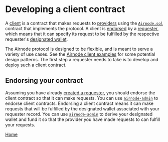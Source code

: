 # Developing a client contract

A [client](/request-response-protocol/client.md) is a contract that makes requests to [providers](/request-response-protocol/provider.md) using the [`Airnode.sol`](/request-response-protocol/general-structure.md#airnodesol) contract that implements the protocol.
A client is [endorsed](/request-response-protocol/endorsement.md) by a [requester](/request-response-protocol/requester.md), which means that it can specify its request to be fulfilled by the respective requester's [designated wallet](/request-response-protocol/designated-wallet.md).

The Airnode protocol is designed to be flexible, and is meant to serve a variety of use cases.
See the [Airnode client examples](https://github.com/api3dao/airnode-client-examples) for some potential design patterns.
The first step a requester needs to take is to develop and deploy such a client contract.

## Endorsing your contract

Assuming you have already [created a requester](/requester-guides/creating-a-requester.md), you should endorse the client contract so that it can make requests.
You can use [`airnode-admin`](https://github.com/api3dao/airnode-admin#endorse-client) to endorse client contracts.
Endorsing a client contract means it can make requests that will be fulfilled by the designated wallet associated with your requester record.
You can use [`airnode-admin`](https://github.com/api3dao/airnode-admin#derive-designated-wallet) to derive your designated wallet and fund it so that the provider you have made requests to can fulfill your requests.

[Home](/README.md#requester-guides)
